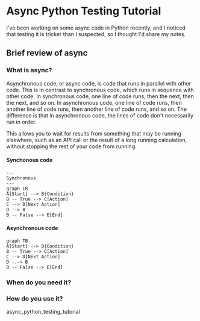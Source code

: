 # Async Python Testing Tutorial

I've been working on some async code in Python recently, and I noticed that testing it is tricker than I suspected, so I thought I'd share my notes.

## Brief review of async

### What is async?

Asynchronous code, or async code, is code that runs in parallel with other code.  This is in contrast to synchronous code, which runs in sequence with other code.  In synchronous code, one line of code runs, then the next, then the next, and so on.  In asynchronous code, one line of code runs, then another line of code runs, then another line of code runs, and so on.  The difference is that in asynchronous code, the lines of code don't necessarily run in order.

This allows you to wait for results from something that may be running elsewhere, such as an API call or the result of a long running calculation, without stopping the rest of your code from running.

#### Synchonous code


```mermaid
---
Synchronous
---
graph LR
A[Start] --> B{Condition}
B -- True --> C[Action]
C --> D[Next Action]
D --> B
B -- False --> E[End]
```

#### Asynchronous code

```mermaid
graph TB
A[Start] --> B{Condition}
B -- True --> C[Action]
C --> D[Next Action]
D -.-> B
B -- False --> E[End]
```


### When do you need it?

### How do you use it?


async_python_testing_tutorial
